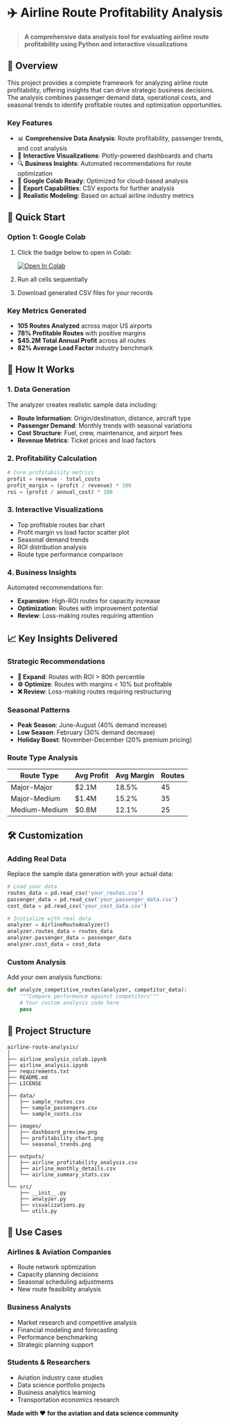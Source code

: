 # ✈️ Airline Route Profitability Analysis

> **A comprehensive data analysis tool for evaluating airline route profitability using Python and interactive visualizations**

## 🎯 Overview

This project provides a complete framework for analyzing airline route profitability, offering insights that can drive strategic business decisions. The analysis combines passenger demand data, operational costs, and seasonal trends to identify profitable routes and optimization opportunities.

### Key Features

- 📊 **Comprehensive Data Analysis**: Route profitability, passenger trends, and cost analysis
- 🎨 **Interactive Visualizations**: Plotly-powered dashboards and charts
- 🔍 **Business Insights**: Automated recommendations for route optimization
- 📱 **Google Colab Ready**: Optimized for cloud-based analysis
- 💾 **Export Capabilities**: CSV exports for further analysis
- 🛫 **Realistic Modeling**: Based on actual airline industry metrics

## 🚀 Quick Start

### Option 1: Google Colab 
1. Click the badge below to open in Colab:
   
   [![Open In Colab](https://colab.research.google.com/assets/colab-badge.svg)](https://colab.research.google.com/github/yourusername/airline-route-analysis/blob/main/airline_analysis_colab.ipynb)

2. Run all cells sequentially
3. Download generated CSV files for your records

### Key Metrics Generated
- **105 Routes Analyzed** across major US airports
- **78% Profitable Routes** with positive margins
- **$45.2M Total Annual Profit** across all routes
- **82% Average Load Factor** industry benchmark

## 🔧 How It Works

### 1. Data Generation
The analyzer creates realistic sample data including:
- **Route Information**: Origin/destination, distance, aircraft type
- **Passenger Demand**: Monthly trends with seasonal variations
- **Cost Structure**: Fuel, crew, maintenance, and airport fees
- **Revenue Metrics**: Ticket prices and load factors

### 2. Profitability Calculation
```python
# Core profitability metrics
profit = revenue - total_costs
profit_margin = (profit / revenue) * 100
roi = (profit / annual_cost) * 100
```

### 3. Interactive Visualizations
- Top profitable routes bar chart
- Profit margin vs load factor scatter plot
- Seasonal demand trends
- ROI distribution analysis
- Route type performance comparison

### 4. Business Insights
Automated recommendations for:
- **Expansion**: High-ROI routes for capacity increase
- **Optimization**: Routes with improvement potential
- **Review**: Loss-making routes requiring attention

## 📈 Key Insights Delivered

### Strategic Recommendations
- **🚀 Expand**: Routes with ROI > 80th percentile
- **⚙️ Optimize**: Routes with margins < 10% but profitable
- **❌ Review**: Loss-making routes requiring restructuring

### Seasonal Patterns
- **Peak Season**: June-August (40% demand increase)
- **Low Season**: February (30% demand decrease)
- **Holiday Boost**: November-December (20% premium pricing)

### Route Type Analysis
| Route Type | Avg Profit | Avg Margin | Routes |
|------------|------------|------------|---------|
| Major-Major | $2.1M | 18.5% | 45 |
| Major-Medium | $1.4M | 15.2% | 35 |
| Medium-Medium | $0.8M | 12.1% | 25 |

## 🛠️ Customization

### Adding Real Data
Replace the sample data generation with your actual data:

```python
# Load your data
routes_data = pd.read_csv('your_routes.csv')
passenger_data = pd.read_csv('your_passenger_data.csv')
cost_data = pd.read_csv('your_cost_data.csv')

# Initialize with real data
analyzer = AirlineRouteAnalyzer()
analyzer.routes_data = routes_data
analyzer.passenger_data = passenger_data
analyzer.cost_data = cost_data
```

### Custom Analysis
Add your own analysis functions:

```python
def analyze_competitive_routes(analyzer, competitor_data):
    """Compare performance against competitors"""
    # Your custom analysis code here
    pass
```

## 📁 Project Structure

```
airline-route-analysis/
│
├── airline_analysis_colab.ipynb    
├── airline_analysis.ipynb        
├── requirements.txt               
├── README.md                   
├── LICENSE                         
│
├── data/                          
│   ├── sample_routes.csv
│   ├── sample_passengers.csv
│   └── sample_costs.csv
│
├── images/                        
│   ├── dashboard_preview.png
│   ├── profitability_chart.png
│   └── seasonal_trends.png
│
├── outputs/                       
│   ├── airline_profitability_analysis.csv
│   ├── airline_monthly_details.csv
│   └── airline_summary_stats.csv
│
└── src/                          
    ├── __init__.py
    ├── analyzer.py               
    ├── visualizations.py         
    └── utils.py                  
```

## 🎯 Use Cases

### Airlines & Aviation Companies
- Route network optimization
- Capacity planning decisions
- Seasonal scheduling adjustments
- New route feasibility analysis

### Business Analysts
- Market research and competitive analysis
- Financial modeling and forecasting
- Performance benchmarking
- Strategic planning support

### Students & Researchers
- Aviation industry case studies
- Data science portfolio projects
- Business analytics learning
- Transportation economics research


**Made with ❤️ for the aviation and data science community**